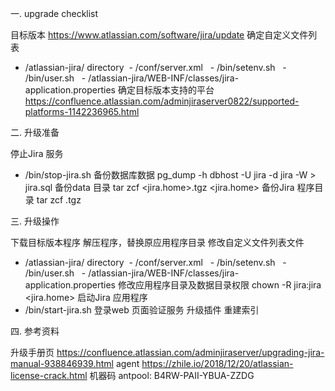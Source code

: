 一. upgrade checklist

目标版本
https://www.atlassian.com/software/jira/update
确定自定义文件列表
- <jira-home-directory>/atlassian-jira/ directory
 - <jira-home-directory>/conf/server.xml
  - <jira-home-directory>/bin/setenv.sh
  - <jira-home-directory>/bin/user.sh
  - <jira-home-directory>/atlassian-jira/WEB-INF/classes/jira-application.properties
确定目标版本支持的平台
https://confluence.atlassian.com/adminjiraserver0822/supported-platforms-1142236965.html

二. 升级准备

停止Jira 服务
- <jira-home-directory>/bin/stop-jira.sh
备份数据库数据
pg_dump -h dbhost -U jira -d jira -W > jira.sql
备份data 目录
tar zcf <jira.home>.tgz <jira.home>
备份Jira 程序目录
tar zcf <jira-home-directory>.tgz <jira-home-directory>

三. 升级操作

下载目标版本程序
解压程序，替换原应用程序目录
修改自定义文件列表文件
- <jira-home-directory>/atlassian-jira/ directory
 - <jira-home-directory>/conf/server.xml
  - <jira-home-directory>/bin/setenv.sh
  - <jira-home-directory>/bin/user.sh
  - <jira-home-directory>/atlassian-jira/WEB-INF/classes/jira-application.properties
修改应用程序目录及数据目录权限
chown -R jira:jira <jira-home-directory> <jira.home>
启动Jira 应用程序
- <jira-home-directory>/bin/start-jira.sh
登录web 页面验证服务
升级插件
重建索引

四. 参考资料

升级手册页
https://confluence.atlassian.com/adminjiraserver/upgrading-jira-manual-938846939.html
agent
https://zhile.io/2018/12/20/atlassian-license-crack.html
机器码
antpool: B4RW-PAII-YBUA-ZZDG








